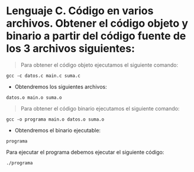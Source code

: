 # Lenguaje C. Código en varios archivos. Obtener el código objeto y binario a partir del código fuente de los 3 archivos siguientes:


> Para obtener el código objeto ejecutamos el siguiente comando:

~~~
gcc -c datos.c main.c suma.c
~~~

- Obtendremos los siguientes archivos:

~~~
datos.o main.o suma.o
~~~

> Para obtener el código binario ejecutamos el siguiente comando:

~~~
gcc -o programa main.o datos.o suma.o
~~~

- Obtendremos el binario ejecutable:

~~~
programa
~~~

Para ejecutar el programa debemos ejecutar el siguiente código:

~~~
./programa
~~~



